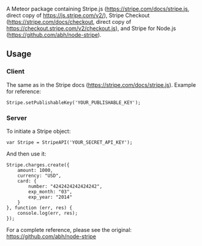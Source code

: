 A Meteor package containing Stripe.js (<https://stripe.com/docs/stripe.js>, direct copy of <https://js.stripe.com/v2/>), Stripe Checkout (<https://stripe.com/docs/checkout>, direct copy of <https://checkout.stripe.com/v2/checkout.js>), and Stripe for Node.js (<https://github.com/abh/node-stripe>).

## Usage

### Client

The same as in the Stripe docs (<https://stripe.com/docs/stripe.js>). Example for reference:

    Stripe.setPublishableKey('YOUR_PUBLISHABLE_KEY');

### Server

To initiate a Stripe object:

    var Stripe = StripeAPI('YOUR_SECRET_API_KEY');

And then use it:

    Stripe.charges.create({
		amount: 1000,
		currency: "USD",
		card: {
			number: "4242424242424242",
			exp_month: "03",
			exp_year: "2014"
		}
	}, function (err, res) {
		console.log(err, res);
	});

For a complete reference, please see the original: <https://github.com/abh/node-stripe>